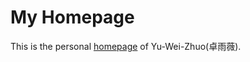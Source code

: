 # My Homepage
This is the personal [homepage](https://tianjingzhang.github.io/) of Yu-Wei-Zhuo(卓雨薇).


